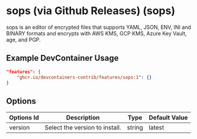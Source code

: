 
# sops (via Github Releases) (sops)

sops is an editor of encrypted files that supports YAML, JSON, ENV, INI and BINARY formats and encrypts with AWS KMS, GCP KMS, Azure Key Vault, age, and PGP.

## Example DevContainer Usage

```json
"features": {
    "ghcr.io/devcontainers-contrib/features/sops:1": {}
}
```

## Options

| Options Id | Description | Type | Default Value |
|-----|-----|-----|-----|
| version | Select the version to install. | string | latest |


